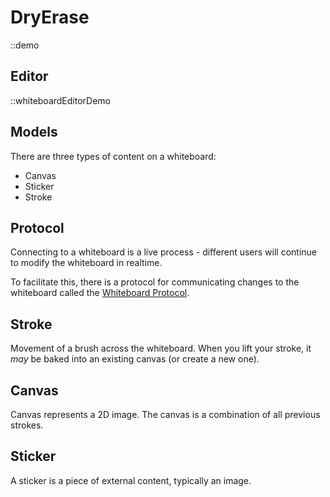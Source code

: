 # DryErase

::demo

## Editor

::whiteboardEditorDemo

## Models

There are three types of content on a whiteboard:
 - Canvas
 - Sticker
 - Stroke

## Protocol
Connecting to a whiteboard is a live process - different
users will continue to modify the whiteboard in realtime.

To facilitate this, there is a protocol for communicating
changes to the whiteboard called the [Whiteboard Protocol](#protocol).

## Stroke

Movement of a brush across the whiteboard. When you lift your stroke,
it _may_ be baked into an existing canvas (or create a new one).

## Canvas

Canvas represents a 2D image. The canvas is a combination
of all previous strokes.

## Sticker

A sticker is a piece of external content, typically an image.
